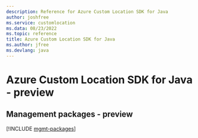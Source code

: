 ```yaml
---
description: Reference for Azure Custom Location SDK for Java
author: joshfree
ms.service: customlocation
ms.data: 08/23/2022
ms.topic: reference
title: Azure Custom Location SDK for Java
ms.author: jfree
ms.devlang: java
---
```

# Azure Custom Location SDK for Java - preview

## Management packages - preview
[!INCLUDE [mgmt-packages](custom-location-mgmt-index.md)]